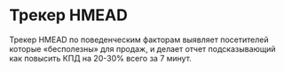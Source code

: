 # Трекер HMEAD

Трекер HMEAD по поведенческим факторам выявляет посетителей которые «бесполезны» для продаж, и делает отчет подсказывающий как повысить КПД на 20-30% всего за 7 минут.